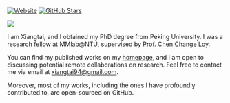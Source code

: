 <!--### Hi there 👋



**lxtGH/lxtGH** is a ✨ _special_ ✨ repository because its `README.md` (this file) appears on your GitHub profile.

Here are some ideas to get you started:

- 🔭 I’m currently working on ...
- 🌱 I’m currently learning ...
- 👯 I’m looking to collaborate on ...
- 🤔 I’m looking for help with ...
- 💬 Ask me about ...
- 📫 How to reach me: ...
- 😄 Pronouns: ...
- ⚡ Fun fact: ...
-->


[![Website](https://img.shields.io/website?label=lxtgh.github.io&style=for-the-badge&up_message=up&url=https://lxtgh.github.io/)](https://lxtgh.github.io/)
[![GitHub Stars](https://img.shields.io/github/stars/lxtGH?affiliations=OWNER%2CCOLLABORATOR&style=for-the-badge)](https://github.com/lxtGH)

![]( https://steins-gate-visitor-count.greenhandatsjtu.repl.co/{lxtGH})

I am Xiangtai, and I obtained my PhD degree from Peking University. I was a research fellow at MMlab@NTU, supervised by [Prof. Chen Change Loy](https://www.mmlab-ntu.com/person/ccloy/).

You can find my published works on my [homepage](https://lxtgh.github.io/), and I am open to discussing potential remote collaborations on research. Feel free to contact me via email at xiangtai94@gmail.com.

Moreover, most of my works, including the ones I have profoundly contributed to, are open-sourced on GitHub.
